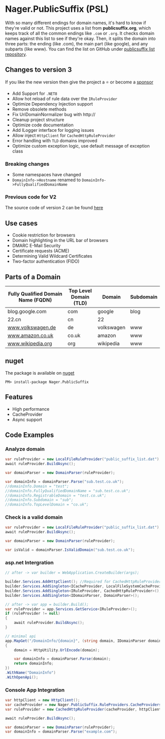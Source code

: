 # Nager.PublicSuffix (PSL)

With so many different endings for domain names, it's hard to know if they're valid or not. This project uses a list from **publicsuffix.org**, which keeps track of all the common endings like `.com` or `.org`. It checks domain names against this list to see if they're okay. Then, it splits the domain into three parts: the ending (like .com), the main part (like google), and any subparts (like www). You can find the list on GitHub under [publicsuffix list repository](https://github.com/publicsuffix/list).

## Changes to version 3

If you like the new version then give the project a :star: or become a [sponsor](https://github.com/sponsors/nager)

- Add Support for `.NET8`
- Allow hot reload of rule data over the `IRuleProvider`
- Optimize Dependency Injection support
- Remove obsolete methods
- Fix UriDomainNormalizer bug with http://
- Cleanup project structure
- Optimize code documentation
- Add ILogger interface for logging issues
- Allow inject `HttpClient` for `CachedHttpRuleProvider`
- Error handling with `TLD` domains improved
- Optimize custom exception logic, use default message of exception class

### Breaking changes

- Some namespaces have changed
- `DomainInfo->Hostname` renamed to `DomainInfo->FullyQualifiedDomainName`

### Previous code for V2
The source code of version 2 can be found [here](https://github.com/nager/Nager.PublicSuffix/tree/v2)

## Use cases

- Cookie restriction for browsers
- Domain highlighting in the URL bar of browsers
- DMARC E-Mail Security
- Certificate requests (ACME)
- Determining Valid Wildcard Certificates
- Two-factor authentication (FIDO)

## Parts of a Domain

| Fully Qualified Domain Name (FQDN) | Top Level Domain (TLD)  | Domain     | Subdomain |
|---------------------------- | ------------------------------ | ---------- | --------- |
| blog.google.com             | com                            | google     | blog      |
| 22.cn                       | cn                             | 22         |           |
| www.volkswagen.de           | de                             | volkswagen | www       |
| www.amazon.co.uk            | co.uk                          | amazon     | www       |
| www.wikipedia.org           | org                            | wikipedia  | www       |

## nuget
The package is available on [nuget](https://www.nuget.org/packages/Nager.PublicSuffix)
```
PM> install-package Nager.PublicSuffix
```

## Features
- High performance
- CacheProvider
- Async support

## Code Examples

### Analyze domain
```cs
var ruleProvider = new LocalFileRuleProvider("public_suffix_list.dat");
await ruleProvider.BuildAsync();

var domainParser = new DomainParser(ruleProvider);

var domainInfo = domainParser.Parse("sub.test.co.uk");
//domainInfo.Domain = "test";
//domainInfo.FullyQualifiedDomainName = "sub.test.co.uk";
//domainInfo.RegistrableDomain = "test.co.uk";
//domainInfo.Subdomain = "sub";
//domainInfo.TopLevelDomain = "co.uk";
```

### Check is a valid domain
```cs
var ruleProvider = new LocalFileRuleProvider("public_suffix_list.dat");
await ruleProvider.BuildAsync();

var domainParser = new DomainParser(ruleProvider);

var isValid = domainParser.IsValidDomain("sub.test.co.uk");
```

### asp.net Intergration
```cs
// after -> var builder = WebApplication.CreateBuilder(args);

builder.Services.AddHttpClient(); //Required for CachedHttpRuleProvider
builder.Services.AddSingleton<ICacheProvider, LocalFileSystemCacheProvider>();
builder.Services.AddSingleton<IRuleProvider, CachedHttpRuleProvider>();
builder.Services.AddSingleton<IDomainParser, DomainParser>();

// after -> var app = builder.Build();
var ruleProvider = app.Services.GetService<IRuleProvider>();
if (ruleProvider != null)
{
    await ruleProvider.BuildAsync();
}

// minimal api
app.MapGet("/DomainInfo/{domain}", (string domain, IDomainParser domainParser) =>
{
    domain = HttpUtility.UrlEncode(domain);

    var domainInfo = domainParser.Parse(domain);
    return domainInfo;
})
.WithName("DomainInfo")
.WithOpenApi();
```

### Console App Integration
```cs
var httpClient = new HttpClient();
var cacheProvider = new Nager.PublicSuffix.RuleProviders.CacheProviders.LocalFileSystemCacheProvider();
var ruleProvider = new CachedHttpRuleProvider(cacheProvider, httpClient);

await ruleProvider.BuildAsync();

var domainParser = new DomainParser(ruleProvider);
var domainInfo = domainParser.Parse("example.com");
```

